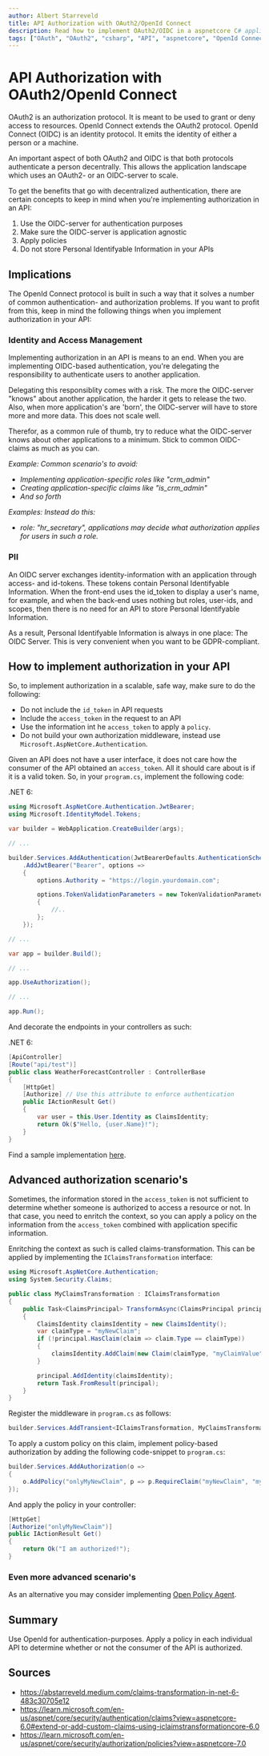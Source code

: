 ```yaml
---
author: Albert Starreveld
title: API Authorization with OAuth2/OpenId Connect
description: Read how to implement OAuth2/OIDC in a aspnetcore C# application.
tags: ["OAuth", "OAuth2", "csharp", "API", "aspnetcore", "OpenId Connect", "access_tokens"]
---
```

# API Authorization with OAuth2/OpenId Connect

OAuth2 is an authorization protocol. It is meant to be used to grant or deny access to resources. OpenId Connect extends the OAuth2 protocol. OpenId Connect (OIDC) is an identity protocol. It emits the identity of either a person or a machine.

An important aspect of both OAuth2 and OIDC is that both protocols authenticate a person decentrally. This allows the application landscape which uses an OAuth2- or an OIDC-server to scale. 

To get the benefits that go with decentralized authentication, there are certain concepts to keep in mind when you're implementing authorization in an API:

1. Use the OIDC-server for authentication purposes
2. Make sure the OIDC-server is application agnostic
3. Apply policies
4. Do not store Personal Identifyable Information in your APIs

## Implications

The OpenId Connect protocol is built in such a way that it solves a number of common authentication- and authorization problems. If you want to profit from this, keep in mind the following things when you implement authorization in your API:

### Identity and Access Management

Implementing authorization in an API is means to an end. When you are implementing OIDC-based authentication, you're delegating the responsibility to authenticate users to another application.

Delegating this responsiblity comes with a risk. The more the OIDC-server "knows" about another application, the harder it gets to release the two. Also, when more application's are 'born', the OIDC-server will have to store more and more data. This does not scale well. 

Therefor, as a common rule of thumb, try to reduce what the OIDC-server knows about other applications to a minimum. Stick to common OIDC-claims as much as you can.

_Example: Common scenario's to avoid:_

* _Implementing application-specific roles like "crm_admin"_
* _Creating application-specific claims like "is_crm_admin"_
* _And so forth_

_Examples: Instead do this:_
* _role: "hr_secretary", applications may decide what authorization applies for users in such a role._

### PII
An OIDC server exchanges identity-information with an application through access- and id-tokens. These tokens contain Personal Identifyable Information. When the front-end uses the id_token to display a user's name, for example, and when the back-end uses nothing but roles, user-ids, and scopes, then there is no need for an API to store Personal Identifyable Information. 

As a result, Personal Identifyable Information is always in one place: The OIDC Server. This is very convenient when you want to be GDPR-compliant.

## How to implement authorization in your API
So, to implement authorization in a scalable, safe way, make sure to do the following:

* Do not include the `id_token` in API requests
* Include the `access_token` in the request to an API
* Use the information int he `access_token` to apply a `policy`.
* Do not build your own authorization middleware, instead use `Microsoft.AspNetCore.Authentication`.

Given an API does not have a user interface, it does not care how the consumer of the API obtained an `access_token`. All it should care about is if it is a valid token. So, in your `program.cs`, implement the following code:

.NET 6:

```csharp
using Microsoft.AspNetCore.Authentication.JwtBearer;
using Microsoft.IdentityModel.Tokens;

var builder = WebApplication.CreateBuilder(args);

// ...

builder.Services.AddAuthentication(JwtBearerDefaults.AuthenticationScheme)
    .AddJwtBearer("Bearer", options =>
    {
        options.Authority = "https://login.yourdomain.com";

        options.TokenValidationParameters = new TokenValidationParameters
        {
            //..
        };
    });

// ...

var app = builder.Build();

// ...

app.UseAuthorization();

// ...

app.Run();
```

And decorate the endpoints in your controllers as such:

.NET 6:

```csharp
[ApiController]
[Route("api/test")]
public class WeatherForecastController : ControllerBase
{
    [HttpGet]
    [Authorize] // Use this attribute to enforce authentication
    public IActionResult Get()
    {
        var user = this.User.Identity as ClaimsIdentity;
        return Ok($"Hello, {user.Name}!");
    }
}
```

Find a sample implementation [here](https://github.com/thecloudnativewebapp/GoCloudNative.Bff/blob/main/docs/Integration-Manuals/Integrating-With-Identity-Providers/IdentityServer4/src/Api/Program.cs).

## Advanced authorization scenario's

Sometimes, the information stored in the `access_token` is not sufficient to determine whether someone is authorized to access a resource or not. In that case, you need to enritch the context, so you can apply a policy on the information from the `access_token` combined with application specific information. 

Enritching the context as such is called claims-transformation. This can be applied by implementing the `IClaimsTransformation` interface:

```csharp
using Microsoft.AspNetCore.Authentication;
using System.Security.Claims;

public class MyClaimsTransformation : IClaimsTransformation
{
    public Task<ClaimsPrincipal> TransformAsync(ClaimsPrincipal principal)
    {
        ClaimsIdentity claimsIdentity = new ClaimsIdentity();
        var claimType = "myNewClaim";
        if (!principal.HasClaim(claim => claim.Type == claimType))
        {
            claimsIdentity.AddClaim(new Claim(claimType, "myClaimValue"));
        }

        principal.AddIdentity(claimsIdentity);
        return Task.FromResult(principal);
    }
}
```

Register the middleware in `program.cs` as follows:

```csharp
builder.Services.AddTransient<IClaimsTransformation, MyClaimsTransformation>();
```

To apply a custom policy on this claim, implement policy-based authorization by adding the following code-snippet to `program.cs`:

```csharp
builder.Services.AddAuthorization(o =>
{
    o.AddPolicy("onlyMyNewClaim", p => p.RequireClaim("myNewClaim", "myClaimValue"));
});
```

And apply the policy in your controller:
```csharp
[HttpGet]
[Authorize("onlyMyNewClaim")]
public IActionResult Get()
{
    return Ok("I am authorized!");
}
```

### Even more advanced scenario's

As an alternative you may consider implementing [Open Policy Agent](https://www.openpolicyagent.org/).

## Summary
Use OpenId for authentication-purposes. Apply a policy in each individual API to determine whether or not the consumer of the API is authorized.

## Sources

* https://abstarreveld.medium.com/claims-transformation-in-net-6-483c30705e12
* https://learn.microsoft.com/en-us/aspnet/core/security/authentication/claims?view=aspnetcore-6.0#extend-or-add-custom-claims-using-iclaimstransformationcore-6.0
* https://learn.microsoft.com/en-us/aspnet/core/security/authorization/policies?view=aspnetcore-7.0
